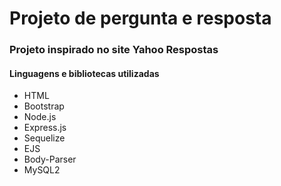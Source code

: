 # Projeto de pergunta e resposta 

### Projeto inspirado no site Yahoo Respostas

#### Linguagens e bibliotecas utilizadas

* HTML
* Bootstrap
* Node.js
* Express.js
* Sequelize
* EJS
* Body-Parser
* MySQL2





